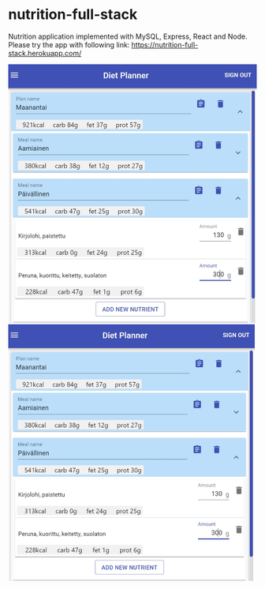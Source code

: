 # nutrition-full-stack
Nutrition application implemented with MySQL, Express, React and Node.
Please try the app with following link: https://nutrition-full-stack.herokuapp.com/

![Diet Planner](https://github.com/mtleinon/training/blob/master/images/dietPlanner.jpg)
<img src="https://github.com/mtleinon/training/blob/master/images/dietPlanner.jpg" width="500px">
